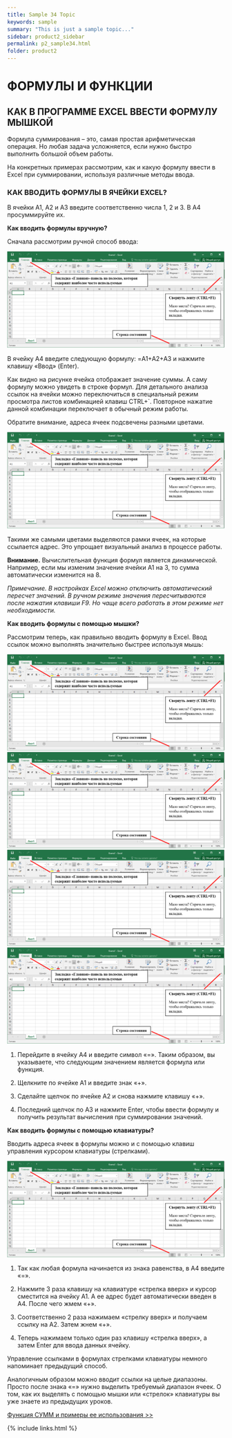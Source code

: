 ```yaml
---
title: Sample 34 Topic
keywords: sample
summary: "This is just a sample topic..."
sidebar: product2_sidebar
permalink: p2_sample34.html
folder: product2
---
```


# ФОРМУЛЫ И ФУНКЦИИ

## КАК В ПРОГРАММЕ EXCEL ВВЕСТИ ФОРМУЛУ МЫШКОЙ

Формула суммирования – это, самая простая арифметическая операция. Но любая задача усложняется, если нужно быстро выполнить большой объем работы.

На конкретных примерах рассмотрим, как и какую формулу ввести в Excel при суммировании, используя различные методы ввода.

### КАК ВВОДИТЬ ФОРМУЛЫ В ЯЧЕЙКИ EXCEL?

В ячейки A1, A2 и A3 введите соответственно числа 1, 2 и 3. В A4 просуммируйте их.

**Как вводить формулы вручную?**

Сначала рассмотрим ручной способ ввода:

![картинка](/images/img11.png)

В ячейку A4 введите следующую формулу: =A1+A2+A3 и нажмите клавишу «Ввод» (Enter).

Как видно на рисунке ячейка отображает значение суммы. А саму формулу можно увидеть в строке формул. Для детального анализа ссылок на ячейки можно переключиться в специальный режим просмотра листов комбинацией клавиш CTRL+`. Повторное нажатие данной комбинации переключает в обычный режим работы.

Обратите внимание, адреса ячеек подсвечены разными цветами.

![картинка](/images/img11.png)

Такими же самыми цветами выделяются рамки ячеек, на которые ссылается адрес. Это упрощает визуальный анализ в процессе работы.

**Внимание.** Вычислительная функция формул является динамической. Например, если мы изменим значение ячейки A1 на 3, то сумма автоматически изменится на 8.

_Примечание. В настройках Excel можно отключить автоматический пересчет значений. В ручном режиме значения пересчитываются после нажатия клавиши F9. Но чаще всего работать в этом режиме нет необходимости._

**Как вводить формулы с помощью мышки?**

Рассмотрим теперь, как правильно вводить формулу в Excel. Ввод ссылок можно выполнять значительно быстрее используя мышь:

![картинка](/images/img11.png)
![картинка](/images/img11.png)
![картинка](/images/img11.png)
![картинка](/images/img11.png)

1. Перейдите в ячейку A4 и введите символ «=». Таким образом, вы указываете, что следующим значением является формула или функция.

2. Щелкните по ячейке A1 и введите знак «+».

3. Сделайте щелчок по ячейке A2 и снова нажмите клавишу «+».

4. Последний щелчок по A3 и нажмите Enter, чтобы ввести формулу и получить результат вычисления при суммировании значений.

**Как вводить формулы с помощью клавиатуры?**

Вводить адреса ячеек в формулы можно и с помощью клавиш управления курсором клавиатуры (стрелками).

![картинка](/images/img11.png)

1. Так как любая формула начинается из знака равенства, в A4 введите «=».

2. Нажмите 3 раза клавишу на клавиатуре «стрелка вверх» и курсор сместится на ячейку A1. А ее адрес будет автоматически введен в A4. После чего жмем «+».

3. Соответственно 2 раза нажимаем «стрелку вверх» и получаем ссылку на A2. Затем жнем «+».

4. Теперь нажимаем только один раз клавишу «стрелка вверх», а затем Enter для ввода данных ячейку.

Управление ссылками в формулах стрелками клавиатуры немного напоминает предыдущий способ.

Аналогичным образом можно вводит ссылки на целые диапазоны. Просто после знака «=» нужно выделить требуемый диапазон ячеек. О том, как их выделять с помощью мышки или «стрелок» клавиатуры вы уже знаете из предыдущих уроков.

[Функция СУММ и примеры ее использования >>](p2_sample35.html)

{% include links.html %}